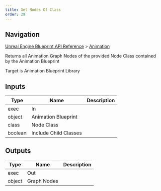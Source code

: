 ```yaml
---
title: Get Nodes Of Class
order: 29
---
```

## Navigation

[Unreal Engine Blueprint API Reference](https://dev.epicgames.com/documentation/en-us/unreal-engine/BlueprintAPI) > [Animation](https://dev.epicgames.com/documentation/en-us/unreal-engine/BlueprintAPI/Animation)

Returns all Animation Graph Nodes of the provided Node Class contained by the Animation Blueprint

Target is Animation Blueprint Library

## Inputs

| Type | Name | Description |
| --- | --- | --- |
| exec | In |  |
| object | Animation Blueprint |  |
| class | Node Class |  |
| boolean | Include Child Classes |  |

## Outputs

| Type | Name | Description |
| --- | --- | --- |
| exec | Out |  |
| object | Graph Nodes |  |
